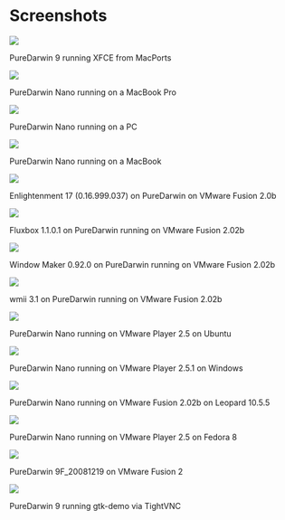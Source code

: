 # Screenshots

![](/img/screenshots/pd201001.jpg)

PureDarwin 9 running XFCE from MacPorts

![](/img/screenshots/puredarwin-pc.jpg)

PureDarwin Nano running on a MacBook Pro

![](/img/screenshots/puredarwin_pc.jpg)

PureDarwin Nano running on a PC

![](/img/screenshots/PureDarwin%20running%20on%20MacBook%20.jpeg)

PureDarwin Nano running on a MacBook

![](/img/screenshots/enlightenment%20XFree86%20vmware.png)

Enlightenment 17 (0.16.999.037) on PureDarwin on VMware Fusion 2.0b

![](/img/screenshots/xterm%20fluxbox%20bis%20XFree86%20vmware.png)

Fluxbox 1.1.0.1 on PureDarwin running on VMware Fusion 2.02b

![](/img/screenshots/windowmaker%20XFree86%20vmware.png)

Window Maker 0.92.0 on PureDarwin running on VMware Fusion 2.02b

![](/img/screenshots/wmii%20XFree86%20wmware.png)

wmii 3.1 on PureDarwin running on VMware Fusion 2.02b

![](/img/screenshots/pd-vmwareplayer.png)

PureDarwin Nano running on VMware Player 2.5 on Ubuntu

![](/img/screenshots/xp.jpg)

PureDarwin Nano running on VMware Player 2.5.1 on Windows

![](/img/screenshots/puredarwin%20runs%20on%20macosx%20vmware%20fusion%202.02b.png)

PureDarwin Nano running on VMware Fusion 2.02b on Leopard 10.5.5

![](/img/screenshots/2918383259_b16b3f4500_e.jpg)

PureDarwin Nano running on VMware Player 2.5 on Fedora 8

![](/img/screenshots/pd_wmaker.png)

PureDarwin 9F_20081219 on VMware Fusion 2

![](/img/screenshots/Bildschirmfoto%202010-01-23%20um%2018.18.23.png)

PureDarwin 9 running gtk-demo via TightVNC
